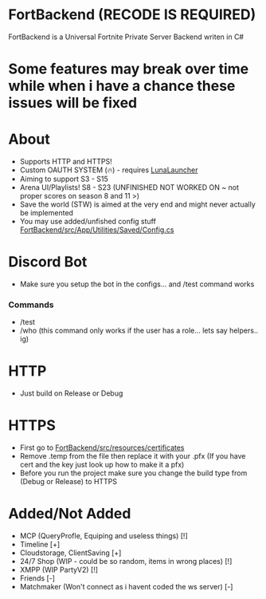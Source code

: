 # FortBackend (RECODE IS REQUIRED)

FortBackend is a Universal Fortnite Private Server Backend writen in C#

# Some features may break over time while when i have a chance these issues will be fixed

# About
- Supports HTTP and HTTPS!
- Custom OAUTH SYSTEM (🔥) - requires [LunaLauncher](https://github.com/ProjectLunaMP/Launcher)
- Aiming to support S3 - S15
- Arena UI/Playlists! S8 - S23 (UNFINISHED NOT WORKED ON ~ not proper scores on season 8 and 11 >)
- Save the world (STW) is aimed at the very end and might never actually be implemented
- You may use added/unfished config stuff [FortBackend/src/App/Utilities/Saved/Config.cs](https://github.com/zinx28/FortBackend/blob/main/FortBackend/src/App/Utilities/Saved/Config.cs)

# Discord Bot
- Make sure you setup the bot in the configs... and /test command works

### Commands
- /test
- /who (this command only works if the user has a role... lets say helpers.. ig)

# HTTP
- Just build on Release or Debug

# HTTPS
- First go to [FortBackend/src/resources/certificates](https://github.com/zinx28/FortBackend/tree/main/FortBackend/src/Resources/Certificates)
- Remove .temp from the file then replace it with your .pfx (If you have cert and the key just look up how to make it a pfx)
- Before you run the project make sure you change the build type from (Debug or Release) to HTTPS

# Added/Not Added 
- MCP (QueryProfle, Equiping and useless things) [!]
- Timeline [+]
- Cloudstorage, ClientSaving [+]
- 24/7 Shop (WIP - could be so random, items in wrong places) [!]
- XMPP (WIP PartyV2) [!]
- Friends [-]
- Matchmaker (Won't connect as i havent coded the ws server) [-]
